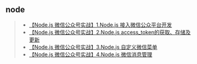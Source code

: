 ## node

> * [【Node.js 微信公众号实战】1.Node.js 接入微信公众平台开发][1]  
> * [【Node.js 微信公众号实战】2.Node.js access_token的获取、存储及更新][2]  
> * [【Node.js 微信公众号实战】3.Node.js 自定义微信菜单][3]  
> * [【Node.js 微信公众号实战】4.Node.js 微信消息管理][4]  



[1]: https://cnodejs.org/topic/59294bff9e32cc84569a746a
[2]: https://cnodejs.org/topic/5933d125739a92064a1bd4b6
[3]: https://cnodejs.org/topic/593668946b7ebe7e2979d8c6
[4]: https://cnodejs.org/topic/5939fa64d3575f1303de3aab

